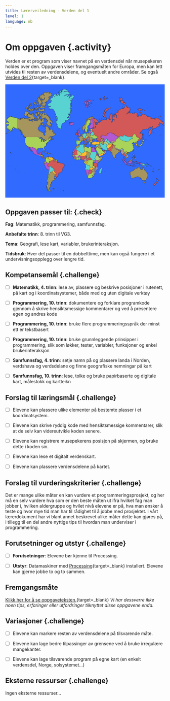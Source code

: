 ```yaml
---
title: Lærerveiledning - Verden del 1
level: 1
language: nb
---
```



# Om oppgaven {.activity}

Verden er et program som viser navnet på en verdensdel når musepekeren holdes
over den. Oppgaven viser framgangsmåten for Europa, men kan lett utvides til
resten av verdensdelene, og eventuelt andre områder. Se også [Verden del
2](../verden_del2/verden_del2.html){target=_blank}.

![Bilde av verdenskartet](world-map.png)

## Oppgaven passer til: {.check}

 __Fag__: Matematikk, programmering, samfunnsfag.

__Anbefalte trinn__: 8. trinn til VG3.

__Tema__: Geografi, lese kart, variabler, brukerinteraksjon.

__Tidsbruk__: Hver del passer til en dobbelttime, men kan også fungere i et
undervisningsopplegg over lengre tid.

## Kompetansemål {.challenge}

- [ ] __Matematikk, 4. trinn__: lese av, plassere og beskrive posisjoner i
      rutenett, på kart og i koordinatsystemer, både med og uten digitale
      verktøy

- [ ] __Programmering, 10. trinn__: dokumentere og forklare programkode gjennom
      å skrive hensiktsmessige kommentarer og ved å presentere egen og andres
      kode

- [ ] __Programmering, 10. trinn__: bruke flere programmeringsspråk der minst
      ett er tekstbasert

- [ ] __Programmering, 10. trinn__: bruke grunnleggende prinsipper i
      programmering, slik som løkker, tester, variabler, funksjoner og enkel
      brukerinteraksjon

- [ ] __Samfunnsfag, 4. trinn__: setje namn på og plassere landa i Norden,
      verdshava og verdsdelane og finne geografiske nemningar på kart

- [ ] __Samfunnsfag, 10. trinn__: lese, tolke og bruke papirbaserte og digitale
      kart, målestokk og kartteikn

## Forslag til læringsmål {.challenge}

- [ ] Elevene kan plassere ulike elementer på bestemte plasser i et
      koordinatsystem.

- [ ] Elevene kan skrive ryddig kode med hensiktsmessige kommentarer, slik at de
      selv kan videreutvikle koden senere.

- [ ] Elevene kan registrere musepekerens posisjon på skjermen, og bruke dette i
      koden sin.

- [ ] Elevene kan lese et digitalt verdenskart.

- [ ] Elevene kan plassere verdensdelene på kartet.

## Forslag til vurderingskriterier {.challenge}

Det er mange ulike måter en kan vurdere et programmeringsprosjekt, og her må en
selv vurdere hva som er den beste måten ut ifra hvilket fag man jobber i,
hvilken aldergruppe og hvilet nivå elevene er på, hva man ønsker å teste og hvor
mye tid man har til rådighet til å jobbe med prosjektet. I vårt lærerdokument
har vi blant annet beskrevet ulike måter dette kan gjøres på, i tillegg til en
del andre nyttige tips til hvordan man underviser i programmering.

## Forutsetninger og utstyr {.challenge}

- [ ] __Forutsetninger__: Elevene bør kjenne til Processing.

- [ ] __Utstyr__: Datamaskiner med
       [Processing](https://www.processing.org/download/){target=_blank}
       installert. Elevene kan gjerne jobbe to og to sammen.

## Fremgangsmåte

[Klikk her for å se
oppgaveteksten.](../verden_del1/verden_del1.html){target=_blank} _Vi har
dessverre ikke noen tips, erfaringer eller utfordringer tilknyttet disse
oppgavene enda._

## Variasjoner {.challenge}

- [ ] Elevene kan markere resten av verdensdelene på tilsvarende måte.

- [ ] Elevene kan lage bedre tilpassinger av grensene ved å bruke irregulære
      mangekanter.

- [ ] Elevene kan lage tilsvarende program på egne kart (en enkelt verdensdel,
      Norge, solsystemet...)

## Eksterne ressurser {.challenge}

Ingen eksterne ressurser...
